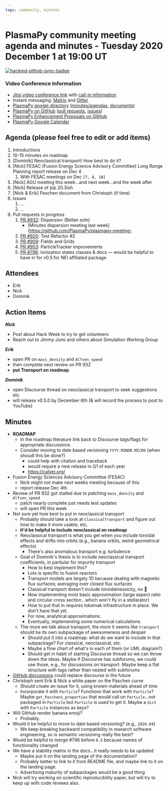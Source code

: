 ```yaml
---
tags: community, minutes
---
```


# PlasmaPy community meeting agenda and minutes - Tuesday 2020 December 1 at 19:00 UT

[![hackmd-github-sync-badge](https://hackmd.io/utyUOJGlSm6SClXhGBju4A/badge)](https://hackmd.io/utyUOJGlSm6SClXhGBju4A)

### Video Conference Information
* [Jitsi video conference link](https://meet.jit.si/plasmapy) with [call-in information](https://meet.jit.si/static/dialInInfo.html?room=plasmapy) 
* Instant messaging: [Matrix](https://app.element.io/#/room/#plasmapy:openastronomy.org) and [Gitter](https://gitter.im/PlasmaPy/Lobby)
* [PlasmaPy google directory](https://drive.google.com/drive/folders/0ByPG8nie6fTPMEIxTlZLZjdjYms?usp=sharing) ([minutes/agendas](https://drive.google.com/drive/folders/0ByPG8nie6fTPV1FQUEkzMTgtRTg?usp=sharing), [documents](https://drive.google.com/drive/folders/0ByPG8nie6fTPYzk2TEhTa1N6R0U?usp=sharing))
* [PlasmaPy on GitHub](https://github.com/PlasmaPy/plasmapy) ([pull requests](https://github.com/PlasmaPy/plasmapy/pulls), [issues](https://github.com/PlasmaPy/plasmapy/issues))
* [PlasmaPy Enhancement Proposals on GitHub](https://github.com/PlasmaPy/PlasmaPy-PLEPs) 
* [PlasmaPy Google Calendar](https://calendar.google.com/calendar?cid=bzVsb3ZkcW0zaWxsam00ZTlrMDd2cmw5bWdAZ3JvdXAuY2FsZW5kYXIuZ29vZ2xlLmNvbQ)

## Agenda (please feel free to edit or add items)

1. Introductions
2. 10-15 minutes on roadmap
3. [Dominik] Neoclassical transport! How best to do it?
4. [Nick] FESAC (Fusion Energy Science Advisory Committee) Long Range Planning report release on Dec 4
    1. With FESAC meetings on Dec ``[7, 8, 10]``
6. [Nick] AGU meeting this week...and next week...and the week after
7. [Nick] Release of pip 20.3ish
8. [Nick & Erik] Paschen document from Christoph (if time)
9. Issues
    1. ...
    2. ...
10. Pull requests in progress 
    1. [PR #932](https://github.com/PlasmaPy/PlasmaPy/pull/932): Dispersion (Bellan soln)
        * [Minutes dispersion meeting last week](https://github.com/PlasmaPy/plasmapy-meeting-
    3. [PR #920](https://github.com/PlasmaPy/PlasmaPy/pull/920): Test Refactor #2
    4. [PR #909](https://github.com/PlasmaPy/PlasmaPy/pull/909): Fields and Grids
    5. [PR #953](https://github.com/PlasmaPy/PlasmaPy/pull/953): ParticleTracker improvements
    6. [PR #796](https://github.com/PlasmaPy/PlasmaPy/pull/796): Ionization states classes & docs — would be helpful to have in for v0.5 for NEI affiliated package
    
## Attendees

* Erik
* Nick
* Dominik

## Action Items

***Nick***
  * Post about Hack Week to try to get volunteers
  * Reach out to Jimmy Juno and others about Simulation Working Group

***Erik***
* open PR on `mass_density` and `Alfven_speed`
* then complete next review on PR 932
* **put Transport on roadmap**

***Dominik***
* open Discourse thread on neoclassical transport to seek suggestions etc
* will release v0.5.0 by December 6th (& will record the process to post to YouTube)

## Minutes

* **ROADMAP**
    * In the roadmap literature link back to Discourse tags/flags for appropriate discussions
    * Consider moving to date based versioning `YYYY.MINOR.MICRO` (when shoudl this be done?)
        * could help with citation and traceback
        * would require a new release in Q1 of each year
        * https://calver.org/
* Fusion Energy Sciences Advisory Committee (FESAC)
    * Nick might not make next weeks meeting because of this
    * report release Dec 4th
* Review of PR 932 got stalled due to patching `mass_density` and `Alfven_speed`
    * patch nearly complete just needs test updates
    * will open PR this week
* Not sure yet how best to put in neoclassical transport
    * Probably should take a look at `ClassicalTransport` and figure out how to make it more usable, etc.
    * **It'd be helpful to include neoclassical on roadmap**
    * Neoclassical transport is what you get when you include toroidal effects and drifts into orbits (e.g., banana orbits, weird geometrical effects)
        * There's also anomalous transport e.g. turbulence
    * Goal of Dominik's thesis is to include neoclassical transport coefficients, in partiular for impurity transport
        * How to best implement this?
        * Lots is specific to fusion reactors
        * Transport models are largely 1D because dealing with magnetic flux surfaces; averaging over closed flux surfaces
        * Classical transport doesn't include toroidalnessicity, no :banana: 
        * Now implementing most basic approximation (large aspect ratio and circular cross section...which won't fly in a stellarator)
        * How to put that in requires tokamak infrastructure in place.  We don't have that yet.
        * For now, analytical approximations.
        * Eventually, implementing some numerical calculations
    * The more we talk about transport, the more it seems like `transport` should be its own subpackage of awesomeness and despair
        * Should put it into a roadmap: what do we want to include in that subpackage?  For classical, neoclassical, etc.
        * Maybe a flow chart of what's in each of them (or UML diagram?)
        * Should get in habit of starting Discourse thread so we can throw down the ideas.  Maybe if Discourse has subforums, we could use those, e.g., for discussions on transport.  Maybe keep a flat structure with tags rather than nested with subforums
* [GitHub discussions](https://github.blog/2020-05-06-new-from-satellite-2020-github-codespaces-github-discussions-securing-code-in-private-repositories-and-more/#discussions) could replace discourse in the future
* Christoph sent Erik & Nick a white paper on the Paschen curve
    * Should create an issue for it, using known materials ahead of time
    * Incorporate it with `Particle`?  Functions that work with `Particle`?  Maybe `get_Paschens_properties` that would call on `Particle`...not packaged in `Particle` but `Particle` is used to get it. Maybe a `dict` with `Particle` instances as keys?
* Will GitHub render banana emoji?
    * Probably.
* Would it be helpful to move to date based versioning?  (e.g., `2020.04`)
    * We keep breaking backward compatibility in research software engineering, so is semantic versioning really the best?
* Would be helpful to merge #796 before `0.5` because names of functionality changed 
* We have a stability matrix in the docs...it really needs to be updated
    * Maybe put it on the landing page of the documentation?
    * Probably better to link to it from README file, and maybe link to it on the landing page.  
    * Advertising maturity of subpackages would be a good thing
* Nick will try working on scientific reproducibility paper, but will try to keep up with code reviews also.





